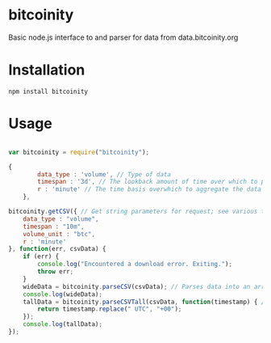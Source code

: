 bitcoinity
==========

Basic node.js interface to and parser for data from data.bitcoinity.org


Installation
============

```
npm install bitcoinity
```

Usage
=====


```javascript

var bitcoinity = require("bitcoinity");

{ 
        data_type : 'volume', // Type of data
        timespan : '3d', // The lookback amount of time over which to pull in the data 
        r : 'minute' // The time basis overwhich to aggregate the data
    },

bitcoinity.getCSV({ // Get string parameters for request; see various tabs in data.bitcoinity.org to configure
    data_type : "volume",
    timespan : "10m",
    volume_unit : "btc",
    r : 'minute'
}, function(err, csvData) {
    if (err) {
        console.log("Encountered a download error. Exiting.");
        throw err;
    }
    wideData = bitcoinity.parseCSV(csvData); // Parses data into an array of objects
    console.log(wideData);
    tallData = bitcoinity.parseCSVTall(csvData, function(timestamp) { // Converts listing of exchanges from wide to tall
        return timestamp.replace(" UTC", "+00");
    });
    console.log(tallData);
});

```



